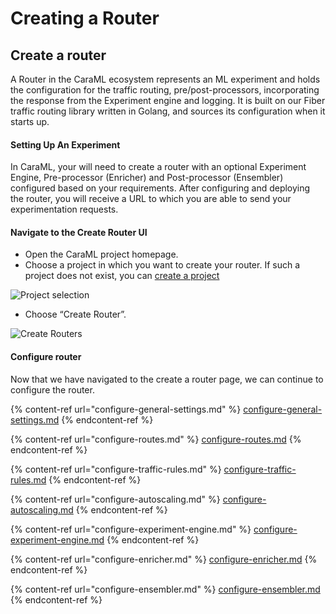 # Creating a Router

## Create a router

A Router in the CaraML ecosystem represents an ML experiment and holds the configuration for the traffic routing, pre/post-processors, incorporating the response from the Experiment engine and logging. It is built on our Fiber traffic routing library written in Golang, and sources its configuration when it starts up.

#### Setting Up An Experiment

In CaraML, your will need to create a router with an optional Experiment Engine, Pre-processor (Enricher) and Post-processor (Ensembler) configured based on your requirements. After configuring and deploying the router, you will receive a URL to which you are able to send your experimentation requests.

#### Navigate to the Create Router UI

* Open the CaraML project homepage.
* Choose a project in which you want to create your router. If such a project does not exist, you can [create a project](../../projects/create-a-project.md)

![Project selection](../../../.gitbook/assets/projects\_dropdown.png)

* Choose “Create Router”.

![Create Routers](../../../.gitbook/assets/create\_router\_button.png)

#### Configure router

Now that we have navigated to the create a router page, we can continue to configure the router.

{% content-ref url="configure-general-settings.md" %}
[configure-general-settings.md](configure-general-settings.md)
{% endcontent-ref %}

{% content-ref url="configure-routes.md" %}
[configure-routes.md](configure-routes.md)
{% endcontent-ref %}

{% content-ref url="configure-traffic-rules.md" %}
[configure-traffic-rules.md](configure-traffic-rules.md)
{% endcontent-ref %}

{% content-ref url="configure-autoscaling.md" %}
[configure-autoscaling.md](configure-autoscaling.md)
{% endcontent-ref %}

{% content-ref url="configure-experiment-engine.md" %}
[configure-experiment-engine.md](configure-experiment-engine.md)
{% endcontent-ref %}

{% content-ref url="configure-enricher.md" %}
[configure-enricher.md](configure-enricher.md)
{% endcontent-ref %}

{% content-ref url="configure-ensembler.md" %}
[configure-ensembler.md](configure-ensembler.md)
{% endcontent-ref %}
